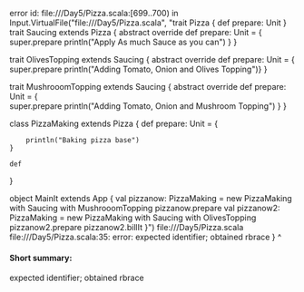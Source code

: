 error id: file://<WORKSPACE>/Day5/Pizza.scala:[699..700) in Input.VirtualFile("file://<WORKSPACE>/Day5/Pizza.scala", "trait Pizza
{
    def prepare: Unit
}
trait Saucing extends Pizza {
    abstract override def prepare: Unit = {
        super.prepare
        println("Apply As much Sauce as you can")
    }
}

trait OlivesTopping extends Saucing {
    abstract override def prepare: Unit = 
        {   
            super.prepare
            println("Adding Tomato, Onion and Olives Topping")}
}

trait MushrooomTopping extends Saucing {
    abstract override def prepare: Unit = 
        {   
            super.prepare
            println("Adding Tomato, Onion and Mushroom Topping")
        }
}

class PizzaMaking extends Pizza
{
     def prepare: Unit = {

        println("Baking pizza base")
    }
    
    def
}

object MainIt extends App {
    val pizzanow: PizzaMaking = new PizzaMaking with Saucing with MushrooomTopping
    pizzanow.prepare
    val pizzanow2: PizzaMaking = new PizzaMaking with Saucing with OlivesTopping
    pizzanow2.prepare
    pizzanow2.billIt
}")
file://<WORKSPACE>/Day5/Pizza.scala
file://<WORKSPACE>/Day5/Pizza.scala:35: error: expected identifier; obtained rbrace
}
^
#### Short summary: 

expected identifier; obtained rbrace